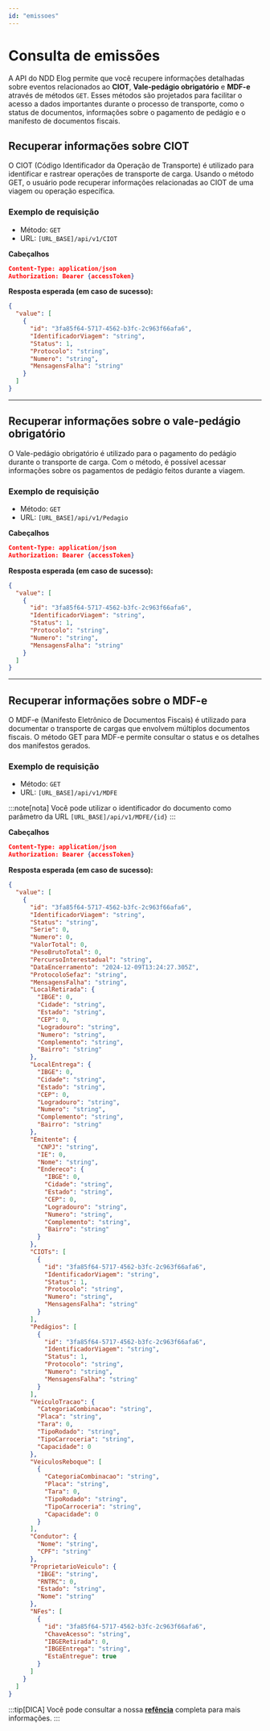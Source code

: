 ```yaml
---
id: "emissoes"
---
```


# Consulta de emissões

A API do NDD Elog permite que você recupere informações detalhadas sobre eventos relacionados ao **CIOT**, **Vale-pedágio obrigatório** e **MDF-e** através de métodos `GET`. Esses métodos são projetados para facilitar o acesso a dados importantes durante o processo de transporte, como o status de documentos, informações sobre o pagamento de pedágio e o manifesto de documentos fiscais.

## Recuperar informações sobre CIOT
O CIOT (Código Identificador da Operação de Transporte) é utilizado para identificar e rastrear operações de transporte de carga. Usando o método GET, o usuário pode recuperar informações relacionadas ao CIOT de uma viagem ou operação específica.


### Exemplo de requisição

- Método: `GET`
- URL: `[URL_BASE]/api/v1/CIOT`

**Cabeçalhos**
```json
Content-Type: application/json
Authorization: Bearer {accessToken}
```

**Resposta esperada (em caso de sucesso):**
```json
{
  "value": [
    {
      "id": "3fa85f64-5717-4562-b3fc-2c963f66afa6",
      "IdentificadorViagem": "string",
      "Status": 1,
      "Protocolo": "string",
      "Numero": "string",
      "MensagensFalha": "string"
    }
  ]
}
```

---

## Recuperar informações sobre o vale-pedágio obrigatório
O Vale-pedágio obrigatório é utilizado para o pagamento do pedágio durante o transporte de carga. Com o método, é possível acessar informações sobre os pagamentos de pedágio feitos durante a viagem.

### Exemplo de requisição

- Método: `GET`
- URL: `[URL_BASE]/api/v1/Pedagio`

**Cabeçalhos**
```json
Content-Type: application/json
Authorization: Bearer {accessToken}
```

**Resposta esperada (em caso de sucesso):**
```json
{
  "value": [
    {
      "id": "3fa85f64-5717-4562-b3fc-2c963f66afa6",
      "IdentificadorViagem": "string",
      "Status": 1,
      "Protocolo": "string",
      "Numero": "string",
      "MensagensFalha": "string"
    }
  ]
}
```

---

## Recuperar informações sobre o MDF-e
O MDF-e (Manifesto Eletrônico de Documentos Fiscais) é utilizado para documentar o transporte de cargas que envolvem múltiplos documentos fiscais. O método GET para MDF-e permite consultar o status e os detalhes dos manifestos gerados.

### Exemplo de requisição

- Método: `GET`
- URL: `[URL_BASE]/api/v1/MDFE`

:::note[nota]
Você pode utilizar o identificador do documento como parâmetro da URL `[URL_BASE]/api/v1/MDFE/{id}`
:::

**Cabeçalhos**
```json
Content-Type: application/json
Authorization: Bearer {accessToken}
```

**Resposta esperada (em caso de sucesso):**
```json
{
  "value": [
    {
      "id": "3fa85f64-5717-4562-b3fc-2c963f66afa6",
      "IdentificadorViagem": "string",
      "Status": "string",
      "Serie": 0,
      "Numero": 0,
      "ValorTotal": 0,
      "PesoBrutoTotal": 0,
      "PercursoInterestadual": "string",
      "DataEncerramento": "2024-12-09T13:24:27.305Z",
      "ProtocoloSefaz": "string",
      "MensagensFalha": "string",
      "LocalRetirada": {
        "IBGE": 0,
        "Cidade": "string",
        "Estado": "string",
        "CEP": 0,
        "Logradouro": "string",
        "Numero": "string",
        "Complemento": "string",
        "Bairro": "string"
      },
      "LocalEntrega": {
        "IBGE": 0,
        "Cidade": "string",
        "Estado": "string",
        "CEP": 0,
        "Logradouro": "string",
        "Numero": "string",
        "Complemento": "string",
        "Bairro": "string"
      },
      "Emitente": {
        "CNPJ": "string",
        "IE": 0,
        "Nome": "string",
        "Endereco": {
          "IBGE": 0,
          "Cidade": "string",
          "Estado": "string",
          "CEP": 0,
          "Logradouro": "string",
          "Numero": "string",
          "Complemento": "string",
          "Bairro": "string"
        }
      },
      "CIOTs": [
        {
          "id": "3fa85f64-5717-4562-b3fc-2c963f66afa6",
          "IdentificadorViagem": "string",
          "Status": 1,
          "Protocolo": "string",
          "Numero": "string",
          "MensagensFalha": "string"
        }
      ],
      "Pedágios": [
        {
          "id": "3fa85f64-5717-4562-b3fc-2c963f66afa6",
          "IdentificadorViagem": "string",
          "Status": 1,
          "Protocolo": "string",
          "Numero": "string",
          "MensagensFalha": "string"
        }
      ],
      "VeiculoTracao": {
        "CategoriaCombinacao": "string",
        "Placa": "string",
        "Tara": 0,
        "TipoRodado": "string",
        "TipoCarroceria": "string",
        "Capacidade": 0
      },
      "VeiculosReboque": [
        {
          "CategoriaCombinacao": "string",
          "Placa": "string",
          "Tara": 0,
          "TipoRodado": "string",
          "TipoCarroceria": "string",
          "Capacidade": 0
        }
      ],
      "Condutor": {
        "Nome": "string",
        "CPF": "string"
      },
      "ProprietarioVeiculo": {
        "IBGE": "string",
        "RNTRC": 0,
        "Estado": "string",
        "Nome": "string"
      },
      "NFes": [
        {
          "id": "3fa85f64-5717-4562-b3fc-2c963f66afa6",
          "ChaveAcesso": "string",
          "IBGERetirada": 0,
          "IBGEEntrega": "string",
          "EstaEntregue": true
        }
      ]
    }
  ]
}
```

:::tip[DICA]
Você pode consultar a nossa [**refência**](#) completa para mais informações.
:::